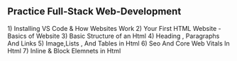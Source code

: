 <h2>Practice Full-Stack Web-Development</h2>
1) Installing VS Code & How Websites Work
2) Your First HTML Website - Basics of Website
3) Basic Structure of an Html
4) Heading , Paragraphs And Links
5) Image,Lists , And Tables in Html
6) Seo And Core Web Vitals In Html
7) Inline & Block Elemnets in Html
